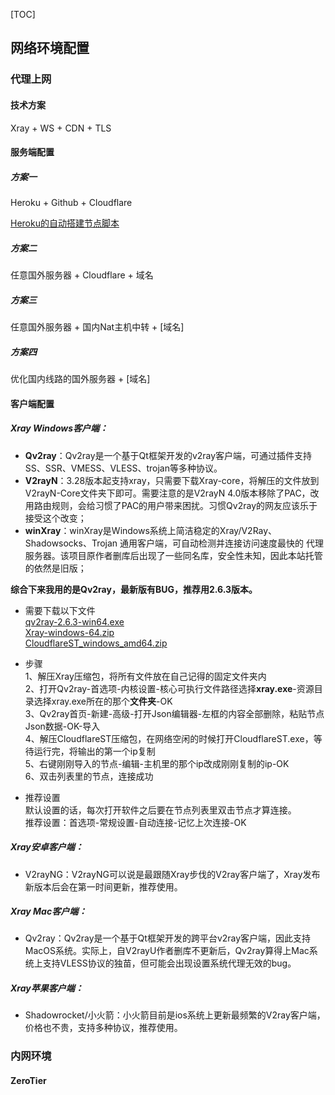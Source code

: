 [TOC]

## 网络环境配置

### 代理上网

#### 技术方案

Xray + WS + CDN + TLS  

#### 服务端配置

##### 方案一
Heroku + Github + Cloudflare  

[Heroku的自动搭建节点脚本](https://github.com/mixool/xrayku)  

##### 方案二
任意国外服务器 + Cloudflare + 域名  

##### 方案三
任意国外服务器 + 国内Nat主机中转 + [域名]  

##### 方案四
优化国内线路的国外服务器 + [域名]  

#### 客户端配置

##### Xray Windows客户端：

- **Qv2ray**：Qv2ray是一个基于Qt框架开发的v2ray客户端，可通过插件支持SS、SSR、VMESS、VLESS、trojan等多种协议。  
- **V2rayN**：3.28版本起支持xray，只需要下载Xray-core，将解压的文件放到V2rayN-Core文件夹下即可。需要注意的是V2rayN 4.0版本移除了PAC，改用路由规则，会给习惯了PAC的用户带来困扰。习惯Qv2ray的网友应该乐于接受这个改变；  
- **winXray**：winXray是Windows系统上简洁稳定的Xray/V2Ray、Shadowsocks、Trojan 通用客户端，可自动检测并连接访问速度最快的 代理服务器。该项目原作者删库后出现了一些同名库，安全性未知，因此本站托管的依然是旧版；  

**综合下来我用的是Qv2ray，最新版有BUG，推荐用2.6.3版本。**
- 需要下载以下文件  
[qv2ray-2.6.3-win64.exe](https://github.com/Qv2ray/Qv2ray/releases/download/v2.6.3/qv2ray-2.6.3-win64.exe)  
[Xray-windows-64.zip](https://github.com/XTLS/Xray-core/releases/download/v1.3.1/Xray-windows-64.zip)  
[CloudflareST_windows_amd64.zip](https://github.com/XIU2/CloudflareSpeedTest/releases/download/v1.4.9/CloudflareST_windows_amd64.zip)  

- 步骤  
1、解压Xray压缩包，将所有文件放在自己记得的固定文件夹内  
2、打开Qv2ray-首选项-内核设置-核心可执行文件路径选择**xray.exe**-资源目录选择xray.exe所在的那个**文件夹**-OK  
3、Qv2ray首页-新建-高级-打开Json编辑器-左框的内容全部删除，粘贴节点Json数据-OK-导入  
4、解压CloudflareST压缩包，在网络空闲的时候打开CloudflareST.exe，等待运行完，将输出的第一个ip复制  
5、右键刚刚导入的节点-编辑-主机里的那个ip改成刚刚复制的ip-OK  
6、双击列表里的节点，连接成功  

- 推荐设置  
默认设置的话，每次打开软件之后要在节点列表里双击节点才算连接。  
推荐设置：首选项-常规设置-自动连接-记忆上次连接-OK  


##### Xray安卓客户端：
- V2rayNG：V2rayNG可以说是最跟随Xray步伐的V2ray客户端了，Xray发布新版本后会在第一时间更新，推荐使用。  

##### Xray Mac客户端：
- Qv2ray：Qv2ray是一个基于Qt框架开发的跨平台v2ray客户端，因此支持MacOS系统。实际上，自V2rayU作者删库不更新后，Qv2ray算得上Mac系统上支持VLESS协议的独苗，但可能会出现设置系统代理无效的bug。  

##### Xray苹果客户端：
- Shadowrocket/小火箭：小火箭目前是ios系统上更新最频繁的V2ray客户端，价格也不贵，支持多种协议，推荐使用。  

### 内网环境

#### ZeroTier


## 
